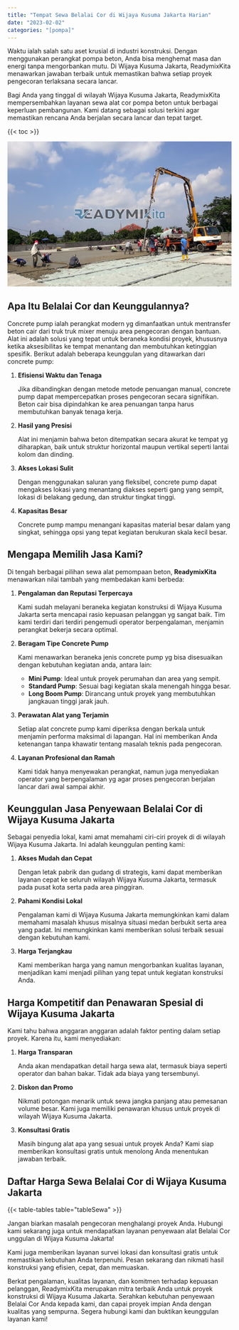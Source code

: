 ```yaml
---
title: "Tempat Sewa Belalai Cor di Wijaya Kusuma Jakarta Harian"
date: "2023-02-02"
categories: "[pompa]"
---
```


Waktu ialah salah satu aset krusial di industri konstruksi. Dengan menggunakan perangkat pompa beton, Anda bisa menghemat masa dan energi tanpa mengorbankan mutu. Di Wijaya Kusuma Jakarta, ReadymixKita menawarkan jawaban terbaik untuk memastikan bahwa setiap proyek pengecoran terlaksana secara lancar.

Bagi Anda yang tinggal di wilayah Wijaya Kusuma Jakarta, ReadymixKita mempersembahkan layanan sewa alat cor pompa beton untuk berbagai keperluan pembangunan. Kami datang sebagai solusi terkini agar memastikan rencana Anda berjalan secara lancar dan tepat target.

{{< toc >}}

![Tempat Sewa Belalai Cor di Wijaya Kusuma Jakarta Harian](/images/pompa/sewa-pompa-11.jpg)

## Apa Itu Belalai Cor dan Keunggulannya?

Concrete pump ialah perangkat modern yg dimanfaatkan untuk mentransfer beton cair dari truk truk mixer menuju area pengecoran dengan bantuan. Alat ini adalah solusi yang tepat untuk beraneka kondisi proyek, khususnya ketika aksesibilitas ke tempat menantang dan membutuhkan ketinggian spesifik. Berikut adalah beberapa keunggulan yang ditawarkan dari concrete pump:

1. **Efisiensi Waktu dan Tenaga**

   Jika dibandingkan dengan metode metode penuangan manual, concrete pump dapat mempercepatkan proses pengecoran secara signifikan. Beton cair bisa dipindahkan ke area penuangan tanpa harus membutuhkan banyak tenaga kerja.

2. **Hasil yang Presisi**

   Alat ini menjamin bahwa beton ditempatkan secara akurat ke tempat yg diharapkan, baik untuk struktur horizontal maupun vertikal seperti lantai kolom dan dinding.

3. **Akses Lokasi Sulit**

   Dengan menggunakan saluran yang fleksibel, concrete pump dapat mengakses lokasi yang menantang diakses seperti gang yang sempit, lokasi di belakang gedung, dan struktur tingkat tinggi.

4. **Kapasitas Besar**

   Concrete pump mampu menangani kapasitas material besar dalam yang singkat, sehingga opsi yang tepat kegiatan berukuran skala kecil besar.

## Mengapa Memilih Jasa Kami?

Di tengah berbagai pilihan sewa alat pemompaan beton, **ReadymixKita** menawarkan nilai tambah yang membedakan kami berbeda:

1. **Pengalaman dan Reputasi Terpercaya**

   Kami sudah melayani beraneka kegiatan konstruksi di Wijaya Kusuma Jakarta serta mencapai rasio kepuasan pelanggan yg sangat baik. Tim kami terdiri dari terdiri pengemudi operator berpengalaman, menjamin perangkat bekerja secara optimal.

2. **Beragam Tipe Concrete Pump**

   Kami menawarkan beraneka jenis concrete pump yg bisa disesuaikan dengan kebutuhan kegiatan anda, antara lain:
   - **Mini Pump**: Ideal untuk proyek perumahan dan area yang sempit.
   - **Standard Pump**: Sesuai bagi kegiatan skala menengah hingga besar.
   - **Long Boom Pump**: Dirancang untuk proyek yang membutuhkan jangkauan tinggi jarak jauh.

3. **Perawatan Alat yang Terjamin**

   Setiap alat concrete pump kami diperiksa dengan berkala untuk menjamin performa maksimal di lapangan. Hal ini memberikan Anda ketenangan tanpa khawatir tentang masalah teknis pada pengecoran.

4. **Layanan Profesional dan Ramah**

   Kami tidak hanya menyewakan perangkat, namun juga menyediakan operator yang berpengalaman yg agar proses pengecoran berjalan lancar dari awal sampai akhir.

## Keunggulan Jasa Penyewaan Belalai Cor di Wijaya Kusuma Jakarta

Sebagai penyedia lokal, kami amat memahami ciri-ciri proyek di di wilayah Wijaya Kusuma Jakarta. Ini adalah keunggulan penting kami:

1. **Akses Mudah dan Cepat**

   Dengan letak pabrik dan gudang di strategis, kami dapat memberikan layanan cepat ke seluruh wilayah Wijaya Kusuma Jakarta, termasuk pada pusat kota serta pada area pinggiran.

2. **Pahami Kondisi Lokal**

   Pengalaman kami di Wijaya Kusuma Jakarta memungkinkan kami dalam memahami masalah khusus misalnya situasi medan berbukit serta area yang padat. Ini memungkinkan kami memberikan solusi terbaik sesuai dengan kebutuhan kami.

3. **Harga Terjangkau**

   Kami memberikan harga yang namun mengorbankan kualitas layanan, menjadikan kami menjadi pilihan yang tepat untuk kegiatan konstruksi Anda.

## Harga Kompetitif dan Penawaran Spesial di Wijaya Kusuma Jakarta

Kami tahu bahwa anggaran anggaran adalah faktor penting dalam setiap proyek. Karena itu, kami menyediakan:

1. **Harga Transparan**

   Anda akan mendapatkan detail harga sewa alat, termasuk biaya seperti operator dan bahan bakar. Tidak ada biaya yang tersembunyi.

2. **Diskon dan Promo**

   Nikmati potongan menarik untuk sewa jangka panjang atau pemesanan volume besar. Kami juga memiliki penawaran khusus untuk proyek di wilayah Wijaya Kusuma Jakarta.

3. **Konsultasi Gratis**

   Masih bingung alat apa yang sesuai untuk proyek Anda? Kami siap memberikan konsultasi gratis untuk menolong Anda menentukan jawaban terbaik.

## Daftar Harga Sewa Belalai Cor di Wijaya Kusuma Jakarta

{{< table-tables table="tableSewa" >}}

Jangan biarkan masalah pengecoran menghalangi proyek Anda. Hubungi kami sekarang juga untuk mendapatkan layanan penyewaan alat Belalai Cor unggulan di Wijaya Kusuma Jakarta!

Kami juga memberikan layanan survei lokasi dan konsultasi gratis untuk memastikan kebutuhan Anda terpenuhi. Pesan sekarang dan nikmati hasil konstruksi yang efisien, cepat, dan memuaskan.

Berkat pengalaman, kualitas layanan, dan komitmen terhadap kepuasan pelanggan, ReadymixKita merupakan mitra terbaik Anda untuk proyek konstruksi di Wijaya Kusuma Jakarta. Serahkan kebutuhan penyewaan Belalai Cor Anda kepada kami, dan capai proyek impian Anda dengan kualitas yang sempurna. Segera hubungi kami dan buktikan keunggulan layanan kami!